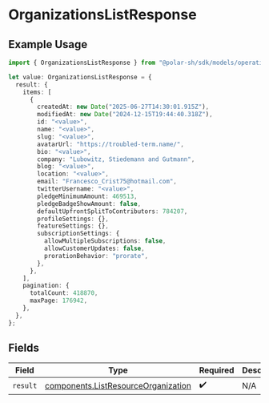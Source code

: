 # OrganizationsListResponse

## Example Usage

```typescript
import { OrganizationsListResponse } from "@polar-sh/sdk/models/operations/organizationslist.js";

let value: OrganizationsListResponse = {
  result: {
    items: [
      {
        createdAt: new Date("2025-06-27T14:30:01.915Z"),
        modifiedAt: new Date("2024-12-15T19:44:40.318Z"),
        id: "<value>",
        name: "<value>",
        slug: "<value>",
        avatarUrl: "https://troubled-term.name/",
        bio: "<value>",
        company: "Lubowitz, Stiedemann and Gutmann",
        blog: "<value>",
        location: "<value>",
        email: "Francesco_Crist75@hotmail.com",
        twitterUsername: "<value>",
        pledgeMinimumAmount: 469513,
        pledgeBadgeShowAmount: false,
        defaultUpfrontSplitToContributors: 784207,
        profileSettings: {},
        featureSettings: {},
        subscriptionSettings: {
          allowMultipleSubscriptions: false,
          allowCustomerUpdates: false,
          prorationBehavior: "prorate",
        },
      },
    ],
    pagination: {
      totalCount: 418870,
      maxPage: 176942,
    },
  },
};
```

## Fields

| Field                                                                                      | Type                                                                                       | Required                                                                                   | Description                                                                                |
| ------------------------------------------------------------------------------------------ | ------------------------------------------------------------------------------------------ | ------------------------------------------------------------------------------------------ | ------------------------------------------------------------------------------------------ |
| `result`                                                                                   | [components.ListResourceOrganization](../../models/components/listresourceorganization.md) | :heavy_check_mark:                                                                         | N/A                                                                                        |